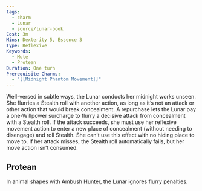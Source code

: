 ```yaml
---
tags:
  - charm
  - Lunar
  - source/lunar-book
Cost: 3m
Mins: Dexterity 5, Essence 3
Type: Reflexive
Keywords:
  - Mute
  - Protean
Duration: One turn
Prerequisite Charms:
  - "[[Midnight Phantom Movement]]"
---
```

Well-versed in subtle ways, the Lunar conducts her midnight works unseen. She flurries a Stealth roll with another action, as long as it’s not an attack or other action that would break concealment. A repurchase lets the Lunar pay a one-Willpower surcharge to flurry a decisive attack from concealment with a Stealth roll. If the attack succeeds, she must use her reflexive movement action to enter a new place of concealment (without needing to disengage) and roll Stealth. She can’t use this effect with no hiding place to move to. If her attack misses, the Stealth roll automatically fails, but her move action isn’t consumed. 
## Protean 

In animal shapes with Ambush Hunter, the Lunar ignores flurry penalties.